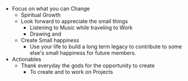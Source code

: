 - Focus on what you can Change
	- Spiritual Growth
	- Look forward to appreciate the small things
		- Listening to Music while traveling to Work
		- Drawing and
	- Create Small happiness
		- Use your life to build a long term legacy to contribute to some else's small happiness for future members.
- Actionables
	- Thank everyday the gods for the opportunity to create
		- To create and to work on Projects